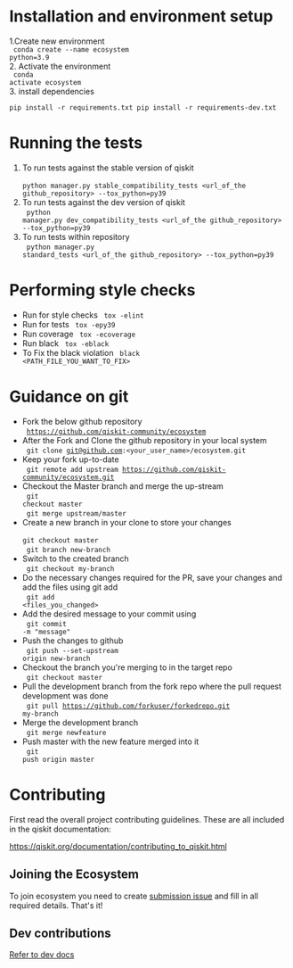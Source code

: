 # Installation and environment setup 
1.Create new environment   <br/>
<code> conda create --name ecosystem python=3.9  </code> <br/> 
2. Activate the environment  <br/>
<code> conda activate ecosystem  </code> <br/> 
3. install dependencies  <br/>
<code>
pip install -r requirements.txt
pip install -r requirements-dev.txt
</code> 

# Running the tests
1. To run tests against the stable version of qiskit  <br/>
<code> python manager.py stable_compatibility_tests <url_of_the github_repository> --tox_python=py39 </code>
2. To run tests against the dev version of qiskit  <br/>
<code> python manager.py  dev_compatibility_tests  <url_of_the github_repository> --tox_python=py39 </code>
3. To run tests within repository  <br/>
<code> python manager.py standard_tests <url_of_the github_repository> --tox_python=py39 </code>

# Performing style checks
- Run for style checks 
  <code> tox -elint </code>
- Run for tests 
  <code> tox -epy39 </code>
- Run coverage 
  <code> tox -ecoverage </code>
- Run black 
   <code> tox -eblack </code>
- To Fix the black violation  <code> black <PATH_FILE_YOU_WANT_TO_FIX> </code>

# Guidance on git
 - Fork the below github repository  <br/>
      <code> https://github.com/qiskit-community/ecosystem </code>
 - After the Fork and Clone the github repository in your local system  <br />
      <code> git clone git@github.com:<your_user_name>/ecosystem.git </code>
 - Keep your fork up-to-date  <br/>
      <code> git remote add upstream https://github.com/qiskit-community/ecosystem.git </code>
 - Checkout the Master branch and merge the up-stream   <br/>
      <code> git checkout master </code>   <br/>
      <code> git merge upstream/master </code>
 - Create a new branch in your clone to store your changes  <br/>
      <code> git checkout master </code>  <br/>
      <code> git branch new-branch </code>  <br/>
  - Switch to the created branch  <br/>
      <code> git checkout my-branch </code>
  - Do the necessary changes required for the PR, save your changes and add the files using git add  <br/>
      <code> git add <files_you_changed> </code>
  - Add the desired message to your commit using  <br/>
      <code> git commit -m "message" </code>
  - Push the changes to github  <br/>
      <code> git push --set-upstream origin new-branch </code>
  - Checkout the branch you're merging to in the target repo  <br/>
      <code> git checkout master </code>
  - Pull the development branch from the fork repo where the pull request development was done  <br/>
      <code> git pull https://github.com/forkuser/forkedrepo.git my-branch </code> 
  - Merge the development branch  <br/>
      <code> git merge newfeature </code>
  - Push master with the new feature merged into it  <br/>
      <code> git push origin master  </code> 
        
# Contributing

First read the overall project contributing guidelines. These are all
included in the qiskit documentation:

https://qiskit.org/documentation/contributing_to_qiskit.html

## Joining the Ecosystem
To join ecosystem you need to create 
[submission issue](https://github.com/qiskit-community/ecosystem/issues/new?labels=&template=submission.yml&title=%5BSubmission%5D%3A+) 
and fill in all required details. That's it!

## Dev contributions
[Refer to dev docs](./docs/dev/dev-doc.md)
